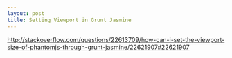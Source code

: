 ```yaml
---
layout: post
title: Setting Viewport in Grunt Jasmine
---
```


http://stackoverflow.com/questions/22613709/how-can-i-set-the-viewport-size-of-phantomjs-through-grunt-jasmine/22621907#22621907